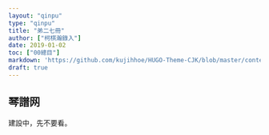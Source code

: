 ```yaml
---
layout: "qinpu"
type: "qinpu"
title: "弟二七冊"
author: ["柯棋瀚錄入"]
date: 2019-01-02
toc: ["00總目"]
markdown: 'https://github.com/kujihhoe/HUGO-Theme-CJK/blob/master/content/qinpu/00table/27.md'
draft: true
---
```



## 琴譜网

建設中，先不要看。
